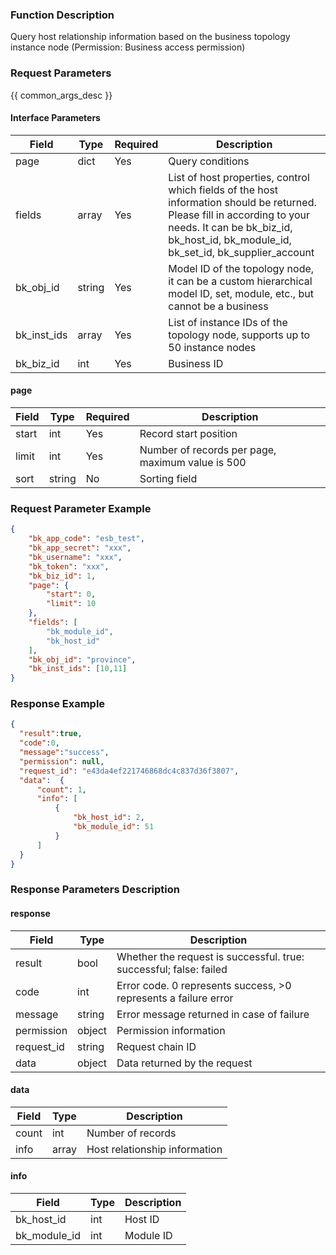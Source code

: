 ### Function Description

Query host relationship information based on the business topology instance node (Permission: Business access permission)

### Request Parameters

{{ common_args_desc }}

#### Interface Parameters

| Field       | Type   | Required | Description                                                  |
| ----------- | ------ | -------- | ------------------------------------------------------------ |
| page        | dict   | Yes      | Query conditions                                             |
| fields      | array  | Yes      | List of host properties, control which fields of the host information should be returned. Please fill in according to your needs. It can be bk_biz_id, bk_host_id, bk_module_id, bk_set_id, bk_supplier_account |
| bk_obj_id   | string | Yes      | Model ID of the topology node, it can be a custom hierarchical model ID, set, module, etc., but cannot be a business |
| bk_inst_ids | array  | Yes      | List of instance IDs of the topology node, supports up to 50 instance nodes |
| bk_biz_id   | int    | Yes      | Business ID                                                  |

#### page

| Field | Type   | Required | Description                                      |
| ----- | ------ | -------- | ------------------------------------------------ |
| start | int    | Yes      | Record start position                            |
| limit | int    | Yes      | Number of records per page, maximum value is 500 |
| sort  | string | No       | Sorting field                                    |

### Request Parameter Example

```json
{
    "bk_app_code": "esb_test",
    "bk_app_secret": "xxx",
    "bk_username": "xxx",
    "bk_token": "xxx",
    "bk_biz_id": 1,
    "page": {
        "start": 0,
        "limit": 10
    },
    "fields": [
        "bk_module_id",
        "bk_host_id"
    ],
    "bk_obj_id": "province",
    "bk_inst_ids": [10,11]
}
```

### Response Example

```json
{
  "result":true,
  "code":0,
  "message":"success",
  "permission": null,
  "request_id": "e43da4ef221746868dc4c837d36f3807",
  "data":  {
      "count": 1,
      "info": [
          {
              "bk_host_id": 2,
              "bk_module_id": 51
          }
      ]
  }
}
```

### Response Parameters Description

#### response

| Field       | Type   | Description                                                  |
| ---------- | ------ | ------------------------------------------------------------ |
| result     | bool   | Whether the request is successful. true: successful; false: failed |
| code       | int    | Error code. 0 represents success, >0 represents a failure error |
| message    | string | Error message returned in case of failure                    |
| permission | object | Permission information                                       |
| request_id | string | Request chain ID                                             |
| data       | object | Data returned by the request                                 |

#### data

| Field | Type  | Description                   |
| ----- | ----- | ----------------------------- |
| count | int   | Number of records             |
| info  | array | Host relationship information |

#### info

| Field        | Type | Description |
| ------------ | ---- | ----------- |
| bk_host_id   | int  | Host ID     |
| bk_module_id | int  | Module ID   |